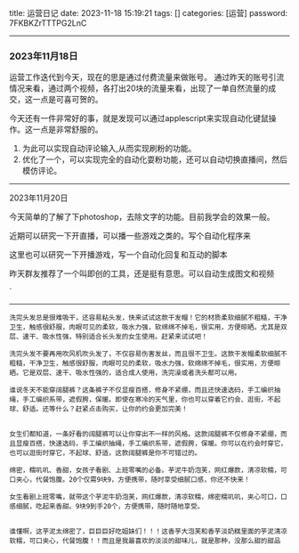 title: 运营日记
date: 2023-11-18 15:19:21 
tags: []
categories: [运营]
password: 7FKBKZrTTTPG2LnC

---
 <!--more-->


 ### 2023年11月18日

 运营工作迭代到今天，现在的思是通过付费流量来做账号。
 通过昨天的账号引流情况来看，通过两个视频，各打出20块的流量来看，出现了一单自然流量的成交，这一点是可喜可贺的。

今天还有一件非常好的事，就是发现可以通过applescript来实现自动化键鼠操作。这一点是非常舒服的。

 1. 为此可以实现自动评论输入,从而实现刷粉的功能。
 2. 优化了一个，可以实现完全的自动化耍粉功能，还可以自动切换直播间，然后模仿评论。

---

2023年11月20日

今天简单的了解了下photoshop，去除文字的功能。目前我学会的效果一般。

近期可以研究一下开直播，可以播一些游戏之类的。写个自动化程序来

这里也可以研究一下开播游戏，写一个自动化回复和互动的脚本

昨天群友推荐了一个叫即创的工具，还是挺有意思。可以自动生成图文和视频

`

---

```
洗完头发总是很难吸干，还容易粘头发，快来试试这款干发帽！它的材质柔软细腻不粗糙，干净卫生，触感很舒服，肉眼可见的柔软，吸水力强，软绵绵不掉毛，很实用，方便晾晒。尤其是双层、速干、吸水性强，特别适合长头发的女生使用。赶紧来试试吧！

洗完头发不要再用吹风机吹头发了，不仅容易伤害发丝，而且很不卫生。这款干发帽柔软细腻不粗糙，干净卫生，触感很舒服，肉眼可见的柔软，吸水力强，软绵绵不掉毛，很实用，方便晾晒。它是双层、速干、吸水性强的，适合成人使用，洗完澡或者洗头都可以用。
```

```
谁说冬天不能穿阔腿裤？这条裤子不仅显瘦百搭，修身不紧绷，而且还快速选码，手工编织抽绳，手工编织系带，遮假胯，保暖。即使在寒冷的天气里，你也可以穿着它约会、逛街，不起球、舒适。还等什么？赶紧点击购买，让你的约会更加完美！


女生们都知道，一条好看的阔腿裤可以让你穿出不一样的风格。这款阔腿裤不仅修身不紧绷，而且显瘦百搭，快速选码，手工编织抽绳，手工编织系带，遮假胯，保暖。你可以在约会时穿它，也可以逛街时穿它，不起球、舒适，这款阔腿裤是你不可错过的。
```

```
绵密，糯叽叽、香甜，女孩子看剧、上班零嘴的必备。芋泥牛奶泡芙，网红爆款，清凉软糯，可口夹心，代餐饱腹。20个仅需9块9，方便携带，随时享受细腻口感，你还不快来！

女生看剧上班零嘴，就带这个芋泥牛奶泡芙，网红爆款，清凉软糯，绵密糯叽叽，夹心可口，口感细腻，吃起来香甜。9块9到手20个，方便携带，随时随地享受。


谁懂啊，这芋泥太绵密了，巨巨巨好吃姐妹们！！！这香芋大泡芙和香芋淡奶糕里面的芋泥清凉软糯，可口夹心，代餐饱腹！！而且是我最喜欢的淡淡的甜味儿，就是那种，没那么甜的甜品

```

